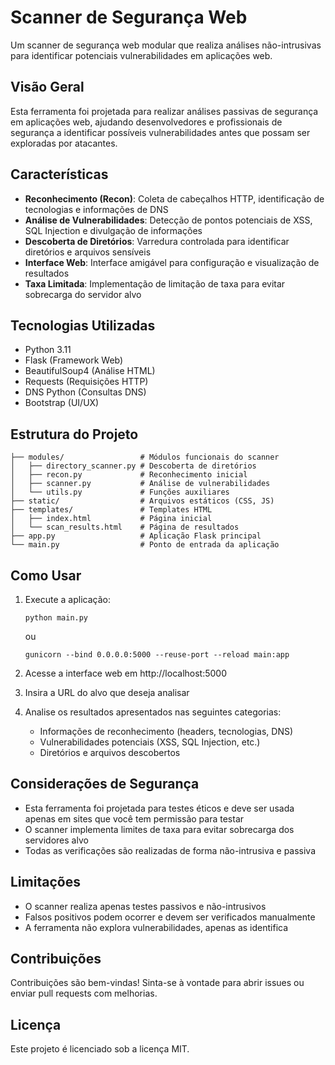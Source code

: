 
# Scanner de Segurança Web

Um scanner de segurança web modular que realiza análises não-intrusivas para identificar potenciais vulnerabilidades em aplicações web.

## Visão Geral

Esta ferramenta foi projetada para realizar análises passivas de segurança em aplicações web, ajudando desenvolvedores e profissionais de segurança a identificar possíveis vulnerabilidades antes que possam ser exploradas por atacantes.

## Características

- **Reconhecimento (Recon)**: Coleta de cabeçalhos HTTP, identificação de tecnologias e informações de DNS
- **Análise de Vulnerabilidades**: Detecção de pontos potenciais de XSS, SQL Injection e divulgação de informações
- **Descoberta de Diretórios**: Varredura controlada para identificar diretórios e arquivos sensíveis
- **Interface Web**: Interface amigável para configuração e visualização de resultados
- **Taxa Limitada**: Implementação de limitação de taxa para evitar sobrecarga do servidor alvo

## Tecnologias Utilizadas

- Python 3.11
- Flask (Framework Web)
- BeautifulSoup4 (Análise HTML)
- Requests (Requisições HTTP)
- DNS Python (Consultas DNS)
- Bootstrap (UI/UX)

## Estrutura do Projeto

```
├── modules/                 # Módulos funcionais do scanner
│   ├── directory_scanner.py # Descoberta de diretórios
│   ├── recon.py             # Reconhecimento inicial
│   ├── scanner.py           # Análise de vulnerabilidades
│   └── utils.py             # Funções auxiliares
├── static/                  # Arquivos estáticos (CSS, JS)
├── templates/               # Templates HTML
│   ├── index.html           # Página inicial
│   └── scan_results.html    # Página de resultados
├── app.py                   # Aplicação Flask principal
└── main.py                  # Ponto de entrada da aplicação
```

## Como Usar

1. Execute a aplicação:
   ```
   python main.py
   ```
   ou
   ```
   gunicorn --bind 0.0.0.0:5000 --reuse-port --reload main:app
   ```

2. Acesse a interface web em http://localhost:5000

3. Insira a URL do alvo que deseja analisar

4. Analise os resultados apresentados nas seguintes categorias:
   - Informações de reconhecimento (headers, tecnologias, DNS)
   - Vulnerabilidades potenciais (XSS, SQL Injection, etc.)
   - Diretórios e arquivos descobertos

## Considerações de Segurança

- Esta ferramenta foi projetada para testes éticos e deve ser usada apenas em sites que você tem permissão para testar
- O scanner implementa limites de taxa para evitar sobrecarga dos servidores alvo
- Todas as verificações são realizadas de forma não-intrusiva e passiva

## Limitações

- O scanner realiza apenas testes passivos e não-intrusivos
- Falsos positivos podem ocorrer e devem ser verificados manualmente
- A ferramenta não explora vulnerabilidades, apenas as identifica

## Contribuições

Contribuições são bem-vindas! Sinta-se à vontade para abrir issues ou enviar pull requests com melhorias.

## Licença

Este projeto é licenciado sob a licença MIT.
